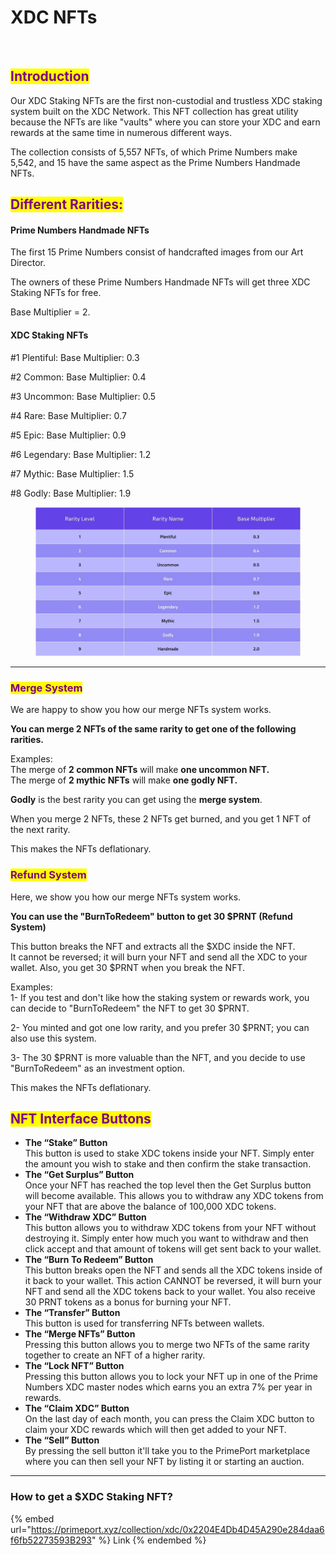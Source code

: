 # XDC NFTs

<figure><img src="https://cdn-images-1.medium.com/max/1600/1*BisxixIgI3yi8STR9zQ1hQ.png" alt=""><figcaption></figcaption></figure>

## <mark style="color:purple;">Introduction</mark>

Our XDC Staking NFTs are the first non-custodial and trustless XDC staking system built on the XDC Network. This NFT collection has great utility because the NFTs are like "vaults" where you can store your XDC and earn rewards at the same time in numerous different ways.

The collection consists of 5,557 NFTs, of which Prime Numbers make 5,542, and 15 have the same aspect as the Prime Numbers Handmade NFTs.

## <mark style="color:purple;">Different Rarities:</mark>

#### Prime Numbers Handmade NFTs

The first 15 Prime Numbers consist of handcrafted images from our Art Director.

The owners of these Prime Numbers Handmade NFTs will get three XDC Staking NFTs for free.

Base Multiplier = 2.

#### XDC Staking NFTs

\#1 Plentiful: Base Multiplier: 0.3

\#2 Common: Base Multiplier: 0.4

\#3 Uncommon: Base Multiplier: 0.5

\#4 Rare: Base Multiplier: 0.7

\#5 Epic: Base Multiplier: 0.9

\#6 Legendary: Base Multiplier: 1.2

\#7 Mythic: Base Multiplier: 1.5

\#8 Godly: Base Multiplier: 1.9

<figure><img src="../../.gitbook/assets/10.jpg" alt=""><figcaption></figcaption></figure>

***

### <mark style="color:purple;">**Merge System**</mark>

We are happy to show you how our merge NFTs system works.

**You can merge 2 NFTs of the same rarity to get one of the following rarities.**

Examples: \
The merge of **2 common NFTs** will make **one uncommon NFT.**\
The merge of **2 mythic NFTs** will make **one godly NFT.**

**Godly** is the best rarity you can get using the **merge system**.

When you merge 2 NFTs, these 2 NFTs get burned, and you get 1 NFT of the next rarity.

This makes the NFTs deflationary.

### <mark style="color:purple;">Refund System</mark>

Here, we show you how our merge NFTs system works.

**You can use the "BurnToRedeem" button to get 30 $PRNT (Refund System)**

This button breaks the NFT and extracts all the $XDC inside the NFT.\
It cannot be reversed; it will burn your NFT and send all the XDC to your wallet. Also, you get 30 $PRNT when you break the NFT.

Examples: \
1- If you test and don't like how the staking system or rewards work, you can decide to "BurnToRedeem" the NFT to get 30 $PRNT.

2- You minted and got one low rarity, and you prefer 30 $PRNT; you can also use this system.

3- The 30 $PRNT is more valuable than the NFT, and you decide to use "BurnToRedeem" as an investment option.

This makes the NFTs deflationary.

## <mark style="color:purple;">NFT Interface Buttons</mark> <a href="#id-9afb" id="id-9afb"></a>

* **The “Stake” Button**\
  This button is used to stake XDC tokens inside your NFT. Simply enter the amount you wish to stake and then confirm the stake transaction.
* **The “Get Surplus” Button**\
  Once your NFT has reached the top level then the Get Surplus button will become available. This allows you to withdraw any XDC tokens from your NFT that are above the balance of 100,000 XDC tokens.
* **The “Withdraw XDC” Button**\
  This button allows you to withdraw XDC tokens from your NFT without destroying it. Simply enter how much you want to withdraw and then click accept and that amount of tokens will get sent back to your wallet.
* **The “Burn To Redeem” Button**\
  This button breaks open the NFT and sends all the XDC tokens inside of it back to your wallet. This action CANNOT be reversed, it will burn your NFT and send all the XDC tokens back to your wallet. You also receive 30 PRNT tokens as a bonus for burning your NFT.
* **The “Transfer” Button**\
  This button is used for transferring NFTs between wallets.
* **The “Merge NFTs” Button**\
  Pressing this button allows you to merge two NFTs of the same rarity together to create an NFT of a higher rarity.
* **The “Lock NFT” Button**\
  Pressing this button allows you to lock your NFT up in one of the Prime Numbers XDC master nodes which earns you an extra 7% per year in rewards.
* **The “Claim XDC” Button**\
  On the last day of each month, you can press the Claim XDC button to claim your XDC rewards which will then get added to your NFT.
* **The “Sell” Button**\
  By pressing the sell button it'll take you to the PrimePort marketplace where you can then sell your NFT by listing it or starting an auction.

***

### **How to get a $XDC Staking NFT?**

{% embed url="https://primeport.xyz/collection/xdc/0x2204E4Db4D45A290e284daa6f6fb52273593B293" %}
Link
{% endembed %}
